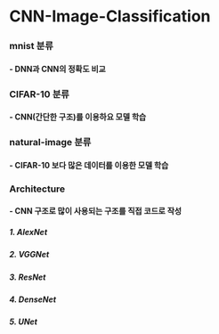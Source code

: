 # CNN-Image-Classification

### mnist 분류
#### - DNN과 CNN의 정확도 비교


### CIFAR-10 분류
#### - CNN(간단한 구조)를 이용하요 모델 학습


### natural-image 분류
#### - CIFAR-10 보다 많은 데이터를 이용한 모델 학습


### Architecture
#### - CNN 구조로 많이 사용되는 구조를 직접 코드로 작성
##### 1. AlexNet
##### 2. VGGNet
##### 3. ResNet
##### 4. DenseNet
##### 5. UNet
